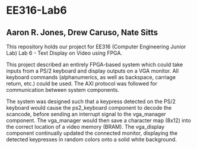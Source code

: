 # EE316-Lab6
## Aaron R. Jones, Drew Caruso, Nate Sitts
This repository holds our project for EE316 (Computer Engineering Junior Lab) Lab 6 - Text Display on Video using FPGA.

This project described an entirely FPGA-based system which could take inputs from a PS/2 keyboard and display outputs on a VGA monitor.  All keyboard commands (alphanumerics, as well as backspace, carriage return, etc.) could be used.  The AXI protocol was followed for communication between system components.

The system was designed such that a keypress detected on the PS/2 keyboard would cause the ps2_keyboard component to decode the scancode, before sending an interrupt signal to the vga_manager component.  The vga_manager would then save a character map (8x12) into the correct location of a video memory (BRAM).  The vga_display component continually updated the connected monitor, displaying the detected keypresses in random colors onto a solid white background.  
